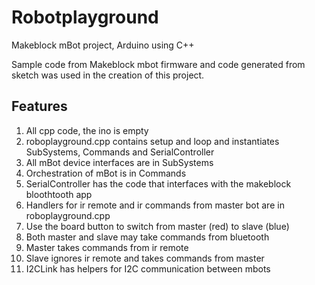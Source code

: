 Robotplayground
===============

Makeblock mBot project, Arduino using C++

Sample code from Makeblock mbot firmware and code generated from sketch was used in the creation of this project.

Features
--------

1. All cpp code, the ino is empty
2. roboplayground.cpp contains setup and loop and instantiates SubSystems, Commands and SerialController
3. All mBot device interfaces are in SubSystems
4. Orchestration of mBot is in Commands
5. SerialController has the code that interfaces with the makeblock bloothtooth app
6. Handlers for ir remote and ir commands from master bot are in roboplayground.cpp
7. Use the board button to switch from master (red) to slave (blue)
8. Both master and slave may take commands from bluetooth
9. Master takes commands from ir remote
10. Slave ignores ir remote and takes commands from master
11. I2CLink has helpers for I2C communication between mbots

